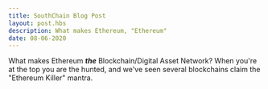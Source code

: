 ```yaml
---
title: SouthChain Blog Post
layout: post.hbs
description: What makes Ethereum, "Ethereum"
date: 08-06-2020
---
```

What makes Ethereum ***the*** Blockchain/Digital Asset Network? When you're at the top you are the hunted, and we've seen several blockchains claim the "Ethereum Killer" mantra.



